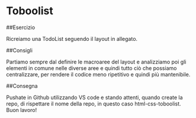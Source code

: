 # Toboolist

##Esercizio

Ricreiamo una TodoList seguendo il layout in allegato.


##Consigli

Partiamo sempre dal definire le macroaree del layout e analizziamo poi gli elementi in comune nelle diverse aree e quindi tutto ciò che possiamo centralizzare, per rendere il codice meno ripetitivo e quindi più mantenibile.


##Consegna

Pushate in Github utilizzando VS code e stando attenti, quando create la repo, di rispettare il nome della repo, in questo caso html-css-toboolist.
Buon lavoro!